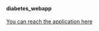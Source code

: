 #### diabetes_webapp

[You can reach the application here](https://akashpatil1996-diabetes-webapp-main-apwrx3.streamlit.app/)
